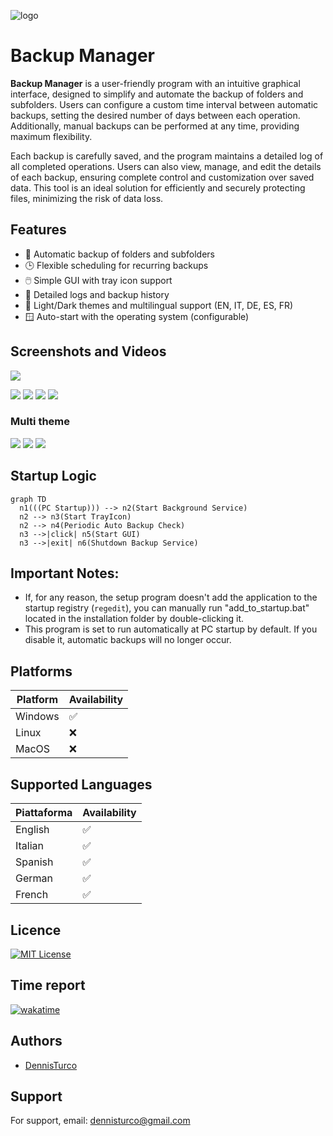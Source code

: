 ![logo](src/main/resources/res/img/logo.ico)

# Backup Manager

**Backup Manager** is a user-friendly program with an intuitive graphical interface, designed to simplify and automate the backup of folders and subfolders. Users can configure a custom time interval between automatic backups, setting the desired number of days between each operation. Additionally, manual backups can be performed at any time, providing maximum flexibility.

Each backup is carefully saved, and the program maintains a detailed log of all completed operations. Users can also view, manage, and edit the details of each backup, ensuring complete control and customization over saved data. This tool is an ideal solution for efficiently and securely protecting files, minimizing the risk of data loss.

## Features
* 📁 Automatic backup of folders and subfolders
* 🕒 Flexible scheduling for recurring backups
* 🖱️ Simple GUI with tray icon support
* 📝 Detailed logs and backup history
* 🎨 Light/Dark themes and multilingual support (EN, IT, DE, ES, FR)
* 🪟 Auto-start with the operating system (configurable)

## Screenshots and Videos
![](./docs/imgs/BackupManagerPresentation.gif)

![](./docs/imgs/AutoBackup.png)
![](./docs/imgs/BackupList.png)
![](./docs/imgs/CompletedBackup.png)
![](./docs/imgs/ThemeLanguage.png)

### Multi theme
![](./docs/imgs/Home.png)
![](./docs/imgs/Home2.png)
![](./docs/imgs/Home3.png)


## Startup Logic
```mermaid
graph TD
  n1(((PC Startup))) --> n2(Start Background Service)
  n2 --> n3(Start TrayIcon)
  n2 --> n4(Periodic Auto Backup Check)
  n3 -->|click| n5(Start GUI)
  n3 -->|exit| n6(Shutdown Backup Service)
```


## Important Notes:
* If, for any reason, the setup program doesn't add the application to the startup registry (`regedit`), you can manually run "add_to_startup.bat" located in the installation folder by double-clicking it.
* This program is set to run automatically at PC startup by default. If you disable it, automatic backups will no longer occur.


## Platforms

| Platform | Availability |
| --- | --- |
| Windows | ✅ |
| Linux | ❌ |
| MacOS | ❌ |

## Supported Languages

| Piattaforma | Availability |
| --- | --- |
| English | ✅ |
| Italian | ✅ |
| Spanish | ✅ |
| German | ✅ |
| French | ✅ |

## Licence

[![MIT License](https://img.shields.io/badge/License-MIT-green.svg)](https://choosealicense.com/licenses/mit/)

## Time report
[![wakatime](https://wakatime.com/badge/user/ce36d0fc-2f0b-4e85-b318-872804ab18b6/project/882e0afb-87a6-495d-9082-a9de9f9f4f19.svg)](https://wakatime.com/badge/user/ce36d0fc-2f0b-4e85-b318-872804ab18b6/project/882e0afb-87a6-495d-9082-a9de9f9f4f19)

## Authors

- [DennisTurco](https://www.github.com/DennisTurco)


## Support

For support, email: dennisturco@gmail.com